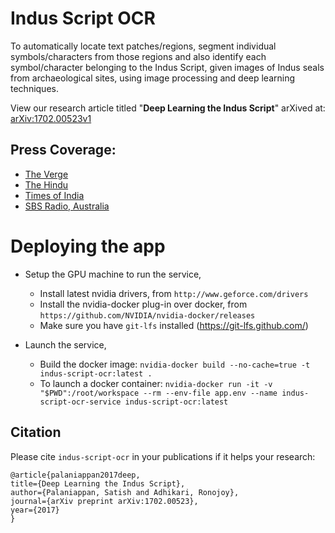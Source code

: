 # Indus Script OCR

To automatically locate text patches/regions, segment individual symbols/characters from those regions and also identify each symbol/character belonging to the Indus Script, given images of Indus seals from archaeological sites, using image processing and deep learning techniques.

View our research article titled "__Deep Learning the Indus Script__" arXived at: [arXiv:1702.00523v1](https://arxiv.org/abs/1702.00523v1)


## Press Coverage:

- [The Verge](http://www.theverge.com/2017/1/25/14371450/indus-valley-civilization-ancient-seals-symbols-language-algorithms-ai#EQQA6r)
- [The Hindu](http://www.thehindu.com/sci-tech/science/chennai-team-taps-ai-to-read-indus-script/article17448690.ece)
- [Times of India](http://timesofindia.indiatimes.com/city/chennai/app-may-help-decipher-indus-valley-symbols/articleshow/57281369.cms)
- [SBS Radio, Australia](http://www.sbs.com.au/yourlanguage/tamil/en/content/app-decipher-ancient-symbols?language=en)


# Deploying the app

- Setup the GPU machine to run the service,
  - Install latest nvidia drivers, from `http://www.geforce.com/drivers`
  - Install the nvidia-docker plug-in over docker, from `https://github.com/NVIDIA/nvidia-docker/releases`
  - Make sure you have `git-lfs` installed (https://git-lfs.github.com/)

- Launch the service,
  - Build the docker image: `nvidia-docker build --no-cache=true -t indus-script-ocr:latest .`
  - To launch a docker container: `nvidia-docker run -it -v "$PWD":/root/workspace --rm --env-file app.env --name indus-script-ocr-service indus-script-ocr:latest`


## Citation

Please cite `indus-script-ocr` in your publications if it helps your research:

    @article{palaniappan2017deep,
    title={Deep Learning the Indus Script},
    author={Palaniappan, Satish and Adhikari, Ronojoy},
    journal={arXiv preprint arXiv:1702.00523},
    year={2017}
    }
